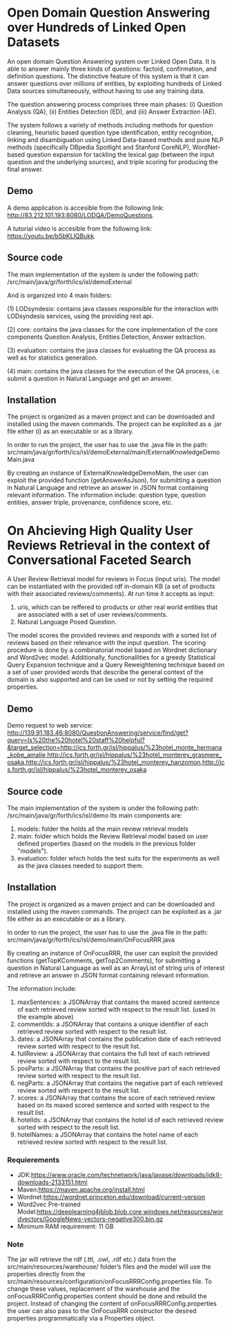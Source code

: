 # Open Domain Question Answering over Hundreds of Linked Open Datasets

An open domain Question Answering system over Linked Open Data. 
It is able to answer mainly three kinds of questions: factoid, confirmation, and definition questions. 
The distinctive feature of this system is that it can answer questions over millions of entities, by exploiting 
hundreds of Linked Data sources simultaneously, without having to use any training data.
	
The question answering process comprises three main phases: (i) Question Analysis (QA), (ii) Entities Detection (ED), 
and (iii) Answer Extraction (AE).

The system follows a variety of methods including methods for question cleaning, heuristic based question type identification,
 entity recognition, linking and disambiguation using Linked Data-based methods and pure NLP methods (specifically DBpedia Spotlight
and Stanford CoreNLP), WordNet-based question expansion for tackling the lexical gap (between the input question and the underlying sources),
 and triple scoring for producing the final answer.	

## Demo

A demo application is accesible from the following link: http://83.212.101.193:8080/LODQA/DemoQuestions.

A tutorial video is accesible from the following link: https://youtu.be/bSbKLlQBukk.

 
## Source code

The main implementation of the system is under the following path: /src/main/java/gr/forth/ics/isl/demoExternal

And is organized into 4 main folders: 

(1) LODsyndesis: contains java classes responsible for the interaction with LODsyndesis services, using the providing rest api.

(2) core: contains the java classes for the core implementation of the core components Question Analysis, Entities Detection, Answer extraction.

(3)	evaluation: contains the java classes for evaluating the QA process as well as for statistics generation.

(4) main: contains the java classes for the execution of the QA process, i.e. submit a question in Natural Language and get an answer.

## Installation

The project is organized as a maven project and can be downloaded and installed using the maven commands.
The project can be exploited as a .jar file either (i) as an executable or as a library. 

In order to run the project, the user has to use the .java file in the path:
src/main/java/gr/forth/ics/isl/demoExternal/main/ExternalKnowledgeDemoMain.java

By creating an instance of ExternalKnowledgeDemoMain, the user can exploit the provided function (getAnswerAsJson),
for submitting a question in Natural Language and retrieve an answer in JSON format containing relevant information.
The information include: question type, question entities, answer triple, provenance, confidence score, etc.
 

# On Ahcieving High Quality User Reviews Retrieval in the context of Conversational Faceted Search
A User Review Retrieval model for reviews in Focus (input uris).
The model can be instantiated with the provided rdf in-domain KB (a set of products with their associated reviews/comments).
At run time it accepts as input: 
 1) uris, which can be reffered to products or other real world entities that are associated with a set of user reviews/comments.
 2) Natural Language Posed Question.

The model scores the provided reviews and responds with a sorted list of reviews based on their relevance with the input question.
The scoring procedure is done by a combinatorial model based on Wordnet dictionary and Word2vec model. Additionally, functionallities for
a greedy Statistical Query Expansion technique and a Query Reweightening technique based on a set of user provided words that describe the general context of the domain is also supported and can be used or not by setting the required properties.  

## Demo
Demo request to web service:
http://139.91.183.46:8080/QuestionAnswering/service/find/get?query=Is%20the%20hotel%20staff%20helpful?&target_selection=http://ics.forth.gr/isl/hippalus/%23hotel_monte_hermana_kobe_amalie,http://ics.forth.gr/isl/hippalus/%23hotel_monterey_grasmere_osaka,http://ics.forth.gr/isl/hippalus/%23hotel_monterey_hanzomon,http://ics.forth.gr/isl/hippalus/%23hotel_monterey_osaka

## Source code
The main implementation of the system is under the following path: /src/main/java/gr/forth/ics/isl/demo
Its main components are:
 1) models: folder the holds all the main review retrieval models
 2) main: folder which holds the Review Retrieval model based on user defined properties (based on the models in the previous folder "models").
 3) evaluation: folder which holds the test suits for the experiments as well as the java classes needed to support them.
 
## Installation
The project is organized as a maven project and can be downloaded and installed using the maven commands.
The project can be exploited as a .jar file either as an executable or as a library. 

In order to run the project, the user has to use the .java file in the path:
src/main/java/gr/forth/ics/isl/demo/main/OnFocusRRR.java

By creating an instance of OnFocusRRR, the user can exploit the provided functions (getTopKComments, getTop2Comments),
for submitting a question in Natural Language as well as an ArrayList of string uris of interest and retrieve an answer in JSON format containing relevant information.

The information include:
 1) maxSentences: a JSONArray that contains the maxed scored sentence of each retrieved review sorted with respect to the result list. (used in the example above)
 2) commentIds: a JSONArray that contains  a unique identifier of each retrieved review sorted with respect to the result list.
 3) dates: a JSONArray that contains the publication date of each retrieved review sorted with respect to the result list.
 4) fullReview: a JSONArray that contains the full text of each retrieved review sorted with respect to the result list.
 5) posParts: a JSONArray that contains the positive part of each retrieved review sorted with respect to the result list.
 6) negParts: a JSONArray that contains the negative part  of each retrieved review sorted with respect to the result list.
 7) scores: a JSONArray that contains the score of each retrieved review based on its maxed scored sentence and sorted with respect to the result list.
 8) hotelIds: a JSONArray that contains the hotel id of each retrieved review sorted with respect to the result list.
 9) hotelNames: a JSONArray that contains the hotel name of each retrieved review sorted with respect to the result list.

### Requierements
 - JDK:https://www.oracle.com/technetwork/java/javase/downloads/jdk8-downloads-2133151.html
 - Maven:https://maven.apache.org/install.html
 - Wordnet:https://wordnet.princeton.edu/download/current-version
 - Word2vec Pre-trained Model:https://deeplearning4jblob.blob.core.windows.net/resources/wordvectors/GoogleNews-vectors-negative300.bin.gz
 - Minimum RAM requirement: 11 GB

### Note
The jar will retrieve the rdf (.ttl, .owl, .rdf etc.) data from the src/main/resources/warehouse/ folder’s files and the model will use the properties directly from the src/main/resources/configuration/onFocusRRRConfig.properties file. To change these values, replacement of the warehouse and the onFocusRRRConfig.properties content should be done and rebuild the project. Instead of changing the content of onFocusRRRConfig.properties the user can also pass to the OnFocusRRR constructor the desired properties programmatically via a Properties object.
